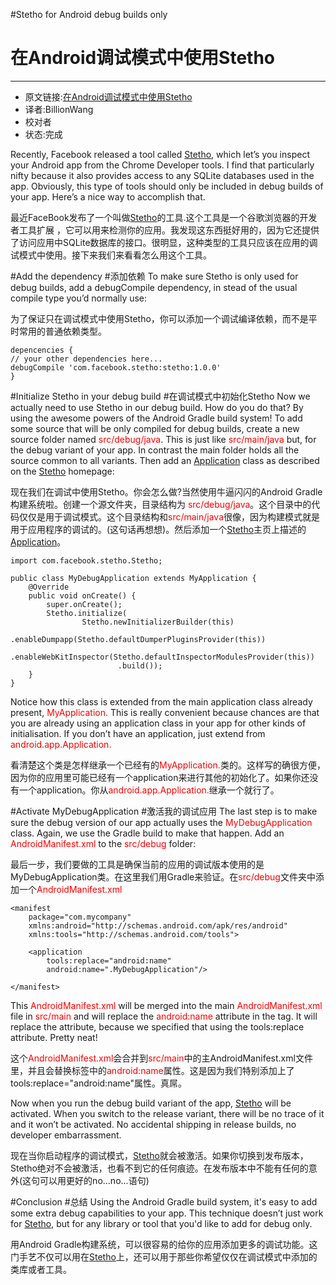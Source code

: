#Stetho for Android debug builds only
# 在Android调试模式中使用Stetho
------

 - 原文链接:[在Android调试模式中使用Stetho][11]
 - 译者:BillionWang
 - 校对者
 - 状态:完成
 
Recently, Facebook released a tool called [Stetho][1], which let’s you inspect your Android app from the Chrome Developer tools. I find that particularly nifty because it also provides access to any SQLite databases used in the app. Obviously, this type of tools should only be included in debug builds of your app. Here’s a nice way to accomplish that.

最近FaceBook发布了一个叫做[Stetho][2]的工具.这个工具是一个谷歌浏览器的开发者工具扩展 ，它可以用来检测你的应用。我发现这东西挺好用的，因为它还提供了访问应用中SQLite数据库的接口。很明显，这种类型的工具只应该在应用的调试模式中使用。接下来我们来看看怎么用这个工具。

#Add the dependency
#添加依赖
To make sure Stetho is only used for debug builds, add a debugCompile dependency, in stead of the usual compile type you’d normally use:

为了保证只在调试模式中使用Stetho，你可以添加一个调试编译依赖，而不是平时常用的普通依赖类型。

    depencencies {
    // your other dependencies here...
    debugCompile 'com.facebook.stetho:stetho:1.0.0'
    }

#Initialize Stetho in your debug build
#在调试模式中初始化Stetho
Now we actually need to use Stetho in our debug build. How do you do that? By using the awesome powers of the Android Gradle build system! To add some source that will be only compiled for debug builds, create a new source folder named <font color="red">src/debug/java</font>. This is just like <font color="red">src/main/java</font> but, for the debug variant of your app. In contrast the main folder holds all the source common to all variants. Then add an [Application][3] class as described on the [Stetho][4] homepage:

现在我们在调试中使用Stetho。你会怎么做?当然使用牛逼闪闪的Android Gradle构建系统啦。创建一个源文件夹，目录结构为 <font color="red">src/debug/java</font>。这个目录中的代码仅仅是用于调试模式。这个目录结构和<font color="red">src/main/java</font>很像，因为构建模式就是用于应用程序的调试的。(这句话再想想)。然后添加一个[Stetho][5]主页上描述的 [Application][6]。

    import com.facebook.stetho.Stetho;
    
    public class MyDebugApplication extends MyApplication {
        @Override
        public void onCreate() {
            super.onCreate();
            Stetho.initialize(
                    Stetho.newInitializerBuilder(this)
                            .enableDumpapp(Stetho.defaultDumperPluginsProvider(this))
                            .enableWebKitInspector(Stetho.defaultInspectorModulesProvider(this))
                            .build());
        }
    }
Notice how this class is extended from the main application class already present, <font color="red">MyApplication.</font> This is really convenient because chances are that you are already using an application class in your app for other kinds of initialisation. If you don’t have an application, just extend from <font color="red">android.app.Application.</font>

看清楚这个类是怎样继承一个已经有的<font color="red">MyApplication.</font>类的。这样写的确很方便，因为你的应用里可能已经有一个application来进行其他的初始化了。如果你还没有一个application。你从<font color="red">android.app.Application.</font>继承一个就行了。

#Activate MyDebugApplication
#激活我的调试应用
The last step is to make sure the debug version of our app actually uses the <font color="red">MyDebugApplication</font> class. Again, we use the Gradle build to make that happen. Add an <font color="red">AndroidManifest.xml</font> to the <font color="red">src/debug</font> folder:

最后一步，我们要做的工具是确保当前的应用的调试版本使用的是MyDebugApplication类。在这里我们用Gradle来验证。在<font color="red">src/debug</font>文件夹中添加一个<font color="red">AndroidManifest.xml</font>


    <manifest
        package="com.mycompany"
        xmlns:android="http://schemas.android.com/apk/res/android"
        xmlns:tools="http://schemas.android.com/tools">
    
        <application
            tools:replace="android:name"
            android:name=".MyDebugApplication"/>
    
    </manifest>

This <font color="red">AndroidManifest.xml</font> will be merged into the main <font color="red">AndroidManifest.xml</font> file in <font color="red">src/main</font> and will replace the <font color="red">android:name</font> attribute in the <font color="red"><application></font> tag. It will replace the attribute, because we specified that using the tools:replace attribute. Pretty neat!

这个<font color="red">AndroidManifest.xml</font>会合并到<font color="red">src/main</font>中的主AndroidManifest.xml文件里，并且会替换标签中的<font color="red">android:name</font>属性。这是因为我们特别添加上了tools:replace="android:name"属性。真屌。

Now when you run the debug build variant of the app, [Stetho][7] will be activated. When you switch to the release variant, there will be no trace of it and it won’t be activated. No accidental shipping in release builds, no developer embarrassment.

现在当你启动程序的调试模式，[Stetho][8]就会被激活。如果你切换到发布版本，Stetho绝对不会被激活，也看不到它的任何痕迹。在发布版本中不能有任何的意外(这句可以用更好的no...no...语句)

#Conclusion
#总结
Using the Android Gradle build system, it's easy to add some extra debug capabilities to your app. This technique doesn’t just work for [Stetho][9], but for any library or tool that you'd like to add for debug only.

用Android Gradle构建系统，可以很容易的给你的应用添加更多的调试功能。这门手艺不仅可以用在[Stetho][10]上，还可以用于那些你希望仅仅在调试模式中添加的类库或者工具。


  [1]: https://github.com/facebook/stetho
  [2]: https://github.com/facebook/stetho
  [3]: http://developer.android.com/reference/android/app/Application.html
  [4]: https://github.com/facebook/stetho
  [5]: https://github.com/facebook/stetho
  [6]: http://developer.android.com/reference/android/app/Application.html
  [7]: https://github.com/facebook/stetho
  [8]: https://github.com/facebook/stetho
  [9]: https://github.com/facebook/stetho
  [10]: https://github.com/facebook/stetho
  [11]:http://littlerobots.nl/blog/stetho-for-android-debug-builds-only/
